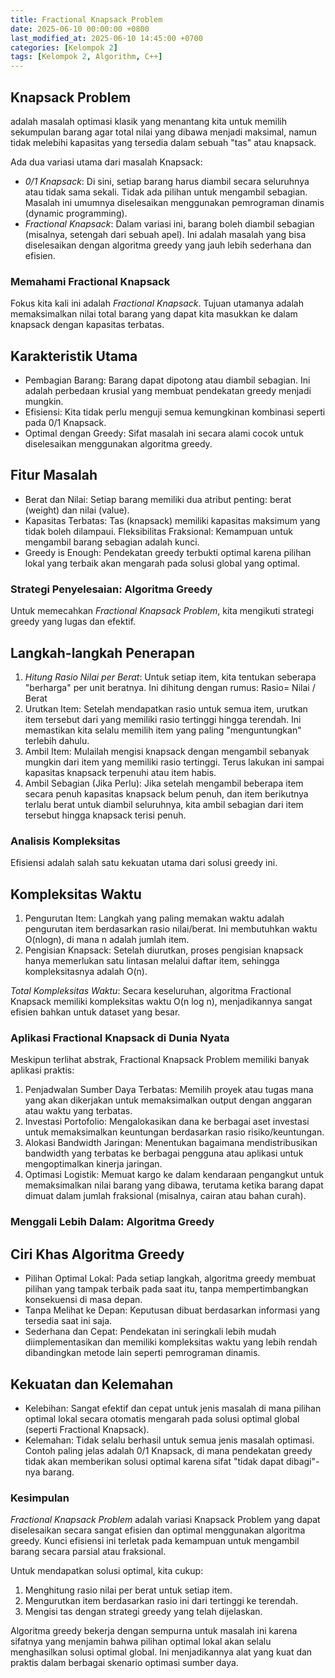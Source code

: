 ```yaml
---
title: Fractional Knapsack Problem
date: 2025-06-10 00:00:00 +0800
last_modified_at: 2025-06-10 14:45:00 +0700
categories: [Kelompok 2]
tags: [Kelompok 2, Algorithm, C++]
---
```


##  Knapsack Problem

adalah masalah optimasi klasik yang menantang kita untuk memilih sekumpulan barang agar total nilai yang dibawa menjadi maksimal, namun tidak melebihi kapasitas yang tersedia dalam sebuah "tas" atau knapsack.

Ada dua variasi utama dari masalah Knapsack:

- *0/1 Knapsack*: Di sini, setiap barang harus diambil secara seluruhnya atau tidak sama sekali. Tidak ada pilihan untuk mengambil sebagian. Masalah ini umumnya diselesaikan menggunakan pemrograman dinamis (dynamic programming).
- *Fractional Knapsack*: Dalam variasi ini, barang boleh diambil sebagian (misalnya, setengah dari sebuah apel). Ini adalah masalah yang bisa diselesaikan dengan algoritma greedy yang jauh lebih sederhana dan efisien.

### Memahami Fractional Knapsack

Fokus kita kali ini adalah *Fractional Knapsack*. Tujuan utamanya adalah memaksimalkan nilai total barang yang dapat kita masukkan ke dalam knapsack dengan kapasitas terbatas.

## Karakteristik Utama
- Pembagian Barang: Barang dapat dipotong atau diambil sebagian. Ini adalah perbedaan krusial yang membuat pendekatan greedy menjadi mungkin.
- Efisiensi: Kita tidak perlu menguji semua kemungkinan kombinasi seperti pada 0/1 Knapsack.
- Optimal dengan Greedy: Sifat masalah ini secara alami cocok untuk diselesaikan menggunakan algoritma greedy.

## Fitur Masalah
- Berat dan Nilai: Setiap barang memiliki dua atribut penting: berat (weight) dan nilai (value).
- Kapasitas Terbatas: Tas (knapsack) memiliki kapasitas maksimum yang tidak boleh dilampaui.
Fleksibilitas Fraksional: Kemampuan untuk mengambil barang sebagian adalah kunci.
- Greedy is Enough: Pendekatan greedy terbukti optimal karena pilihan lokal yang terbaik akan mengarah pada solusi global yang optimal.

### Strategi Penyelesaian: Algoritma Greedy

Untuk memecahkan *Fractional Knapsack Problem*, kita mengikuti strategi greedy yang lugas dan efektif.

## Langkah-langkah Penerapan
1. *Hitung Rasio Nilai per Berat*: Untuk setiap item, kita tentukan seberapa "berharga" per unit beratnya. Ini dihitung dengan rumus:
Rasio= Nilai / Berat
2. Urutkan Item: Setelah mendapatkan rasio untuk semua item, urutkan item tersebut dari yang memiliki rasio tertinggi hingga terendah. Ini memastikan kita selalu memilih item yang paling "menguntungkan" terlebih dahulu.
3. Ambil Item: Mulailah mengisi knapsack dengan mengambil sebanyak mungkin dari item yang memiliki rasio tertinggi. Terus lakukan ini sampai kapasitas knapsack terpenuhi atau item habis.
4. Ambil Sebagian (Jika Perlu): Jika setelah mengambil beberapa item secara penuh kapasitas knapsack belum penuh, dan item berikutnya terlalu berat untuk diambil seluruhnya, kita ambil sebagian dari item tersebut hingga knapsack terisi penuh.

### Analisis Kompleksitas
Efisiensi adalah salah satu kekuatan utama dari solusi greedy ini.

## Kompleksitas Waktu
1. Pengurutan Item: Langkah yang paling memakan waktu adalah pengurutan item berdasarkan rasio nilai/berat. Ini membutuhkan waktu O(nlogn), di mana n adalah jumlah item.
2. Pengisian Knapsack: Setelah diurutkan, proses pengisian knapsack hanya memerlukan satu lintasan melalui daftar item, sehingga kompleksitasnya adalah O(n).

*Total Kompleksitas Waktu*: Secara keseluruhan, algoritma Fractional Knapsack memiliki kompleksitas waktu O(n log n), menjadikannya sangat efisien bahkan untuk dataset yang besar.

### Aplikasi Fractional Knapsack di Dunia Nyata
Meskipun terlihat abstrak, Fractional Knapsack Problem memiliki banyak aplikasi praktis:

1. Penjadwalan Sumber Daya Terbatas: Memilih proyek atau tugas mana yang akan dikerjakan untuk memaksimalkan output dengan anggaran atau waktu yang terbatas.
2. Investasi Portofolio: Mengalokasikan dana ke berbagai aset investasi untuk memaksimalkan keuntungan berdasarkan rasio risiko/keuntungan.
3. Alokasi Bandwidth Jaringan: Menentukan bagaimana mendistribusikan bandwidth yang terbatas ke berbagai pengguna atau aplikasi untuk mengoptimalkan kinerja jaringan.
4. Optimasi Logistik: Memuat kargo ke dalam kendaraan pengangkut untuk memaksimalkan nilai barang yang dibawa, terutama ketika barang dapat dimuat dalam jumlah fraksional (misalnya, cairan atau bahan curah).

### Menggali Lebih Dalam: Algoritma Greedy

## Ciri Khas Algoritma Greedy
- Pilihan Optimal Lokal: Pada setiap langkah, algoritma greedy membuat pilihan yang tampak terbaik pada saat itu, tanpa mempertimbangkan konsekuensi di masa depan.
- Tanpa Melihat ke Depan: Keputusan dibuat berdasarkan informasi yang tersedia saat ini saja.
- Sederhana dan Cepat: Pendekatan ini seringkali lebih mudah diimplementasikan dan memiliki kompleksitas waktu yang lebih rendah dibandingkan metode lain seperti pemrograman dinamis.

## Kekuatan dan Kelemahan
- Kelebihan: Sangat efektif dan cepat untuk jenis masalah di mana pilihan optimal lokal secara otomatis mengarah pada solusi optimal global (seperti Fractional Knapsack).
- Kelemahan: Tidak selalu berhasil untuk semua jenis masalah optimasi. Contoh paling jelas adalah 0/1 Knapsack, di mana pendekatan greedy tidak akan memberikan solusi optimal karena sifat "tidak dapat dibagi"-nya barang.

### Kesimpulan
*Fractional Knapsack Problem* adalah variasi Knapsack Problem yang dapat diselesaikan secara sangat efisien dan optimal menggunakan algoritma greedy. Kunci efisiensi ini terletak pada kemampuan untuk mengambil barang secara parsial atau fraksional.

Untuk mendapatkan solusi optimal, kita cukup:
1. Menghitung rasio nilai per berat untuk setiap item.
2. Mengurutkan item berdasarkan rasio ini dari tertinggi ke terendah.
3. Mengisi tas dengan strategi greedy yang telah dijelaskan.

Algoritma greedy bekerja dengan sempurna untuk masalah ini karena sifatnya yang menjamin bahwa pilihan optimal lokal akan selalu menghasilkan solusi optimal global. Ini menjadikannya alat yang kuat dan praktis dalam berbagai skenario optimasi sumber daya.